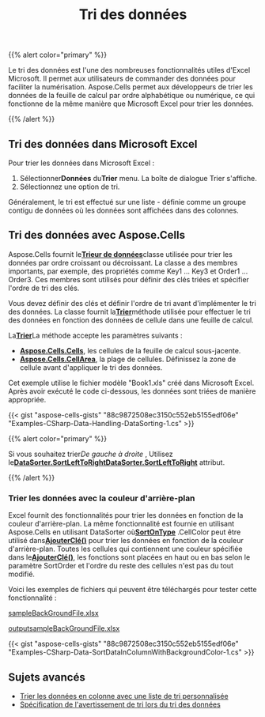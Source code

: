 ﻿---
title: Tri des données
type: docs
weight: 130
url: /fr/net/sort-data-of-excel/
---
{{% alert color="primary" %}}

Le tri des données est l'une des nombreuses fonctionnalités utiles d'Excel Microsoft. Il permet aux utilisateurs de commander des données pour faciliter la numérisation. Aspose.Cells permet aux développeurs de trier les données de la feuille de calcul par ordre alphabétique ou numérique, ce qui fonctionne de la même manière que Microsoft Excel pour trier les données.

{{% /alert %}}

## **Tri des données dans Microsoft Excel**

Pour trier les données dans Microsoft Excel :

1.  Sélectionner**Données** du**Trier** menu. La boîte de dialogue Trier s'affiche.
1. Sélectionnez une option de tri.

Généralement, le tri est effectué sur une liste - définie comme un groupe contigu de données où les données sont affichées dans des colonnes.

## **Tri des données avec Aspose.Cells**

 Aspose.Cells fournit le[**Trieur de données**](https://reference.aspose.com/cells/net/aspose.cells/datasorter)classe utilisée pour trier les données par ordre croissant ou décroissant. La classe a des membres importants, par exemple, des propriétés comme Key1 ... Key3 et Order1 ... Order3. Ces membres sont utilisés pour définir des clés triées et spécifier l'ordre de tri des clés.

 Vous devez définir des clés et définir l'ordre de tri avant d'implémenter le tri des données. La classe fournit la[**Trier**](https://reference.aspose.com/cells/net/aspose.cells/datasorter/methods/sort/index)méthode utilisée pour effectuer le tri des données en fonction des données de cellule dans une feuille de calcul.

 La[**Trier**](https://reference.aspose.com/cells/net/aspose.cells.datasorter/sort/methods/1)La méthode accepte les paramètres suivants :

- [**Aspose.Cells.Cells**](https://reference.aspose.com/cells/net/aspose.cells/cells), les cellules de la feuille de calcul sous-jacente.
- [**Aspose.Cells.CellArea**](https://reference.aspose.com/cells/net/aspose.cells/cellarea), la plage de cellules. Définissez la zone de cellule avant d'appliquer le tri des données.

Cet exemple utilise le fichier modèle "Book1.xls" créé dans Microsoft Excel. Après avoir exécuté le code ci-dessous, les données sont triées de manière appropriée.

{{< gist "aspose-cells-gists" "88c9872508ec3150c552eb5155edf06e" "Examples-CSharp-Data-Handling-DataSorting-1.cs" >}}

{{% alert color="primary" %}}

 Si vous souhaitez trier*De gauche à droite* , Utilisez le[**DataSorter.SortLeftToRightDataSorter.SortLeftToRight**](https://reference.aspose.com/cells/net/aspose.cells/datasorter/properties/sortlefttoright) attribut.

{{% /alert %}}

### **Trier les données avec la couleur d'arrière-plan**

 Excel fournit des fonctionnalités pour trier les données en fonction de la couleur d'arrière-plan. La même fonctionnalité est fournie en utilisant Aspose.Cells en utilisant DataSorter où[**SortOnType**](https://reference.aspose.com/cells/net/aspose.cells/sortontype) .CellColor peut être utilisé dans[**AjouterClé()**](https://reference.aspose.com/cells/net/aspose.cells/datasorter/methods/addkey) pour trier les données en fonction de la couleur d'arrière-plan. Toutes les cellules qui contiennent une couleur spécifiée dans le[**AjouterClé()**](https://reference.aspose.com/cells/net/aspose.cells/datasorter/methods/addkey), les fonctions sont placées en haut ou en bas selon le paramètre SortOrder et l'ordre du reste des cellules n'est pas du tout modifié.

Voici les exemples de fichiers qui peuvent être téléchargés pour tester cette fonctionnalité :

[sampleBackGroundFile.xlsx](81920906.xlsx)

[outputsampleBackGroundFile.xlsx](81920907.xlsx)

{{< gist "aspose-cells-gists" "88c9872508ec3150c552eb5155edf06e" "Examples-CSharp-Data-SortDataInColumnWithBackgroundColor-1.cs" >}}

## **Sujets avancés**
- [Trier les données en colonne avec une liste de tri personnalisée](/cells/fr/net/sort-data-in-column-with-custom-sort-list/)
- [Spécification de l'avertissement de tri lors du tri des données](/cells/fr/net/specifying-sort-warning-while-sorting-data/)
